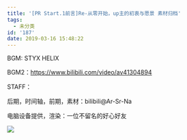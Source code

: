 ```yaml
---
title: '[PR Start.1前言]Re-从零开始，up主的初衷与愿景 素材归档'
tags:
  - 未分类
id: '187'
date: 2019-03-16 15:48:22
---
```


BGM: STYX HELIX

BGM2：https://www.bilibili.com/video/av41304894

STAFF：

后期，时间轴，前期，素材：bilibili@Ar-Sr-Na

电脑设备提供，渲染：一位不留名的好心好友

![](http://www.saten.top/wp-content/uploads/2019/03/image.png)